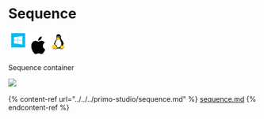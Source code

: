 # Sequence

![](<../../../.gitbook/assets/image (15).png>)

Sequence container

![](../../../.gitbook/assets/Workflow\_sequence.png)

{% content-ref url="../../../primo-studio/sequence.md" %}
[sequence.md](../../../primo-studio/sequence.md)
{% endcontent-ref %}

